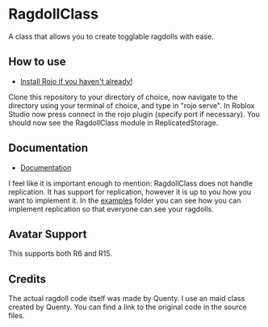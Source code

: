 # RagdollClass
 A class that allows you to create togglable ragdolls with ease.

## How to use
 - [Install Rojo if you haven't already!](https://rojo.space)
 
 Clone this repository to your directory of choice, now navigate to the directory using your terminal of choice, and type in "rojo serve".
 In Roblox Studio now press connect in the rojo plugin (specify port if necessary).
 You should now see the RagdollClass module in ReplicatedStorage. 

## Documentation
 - [Documentation](https://github.com/aku-e/RagdollClass/blob/master/docs)
 
 I feel like it is important enough to mention: RagdollClass does not handle replication.
 It has support for replication, however it is up to you how you want to implement it.
 In the [examples](https://github.com/aku-e/RagdollClass/blob/master/docs/examples) folder you can see how you can implement replication so that everyone can see your ragdolls.

## Avatar Support
 This supports both R6 and R15.

## Credits
 The actual ragdoll code itself was made by Quenty.
 I use an maid class created by Quenty.
 You can find a link to the original code in the source files.
